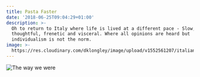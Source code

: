 ```yaml
---
title: Pasta Faster
date: '2018-06-25T09:04:29+01:00'
description: >-
  Oh to return to Italy where life is lived at a different pace - Slow,
  thoughtful, frenetic and visceral. Where all opinions are heard but
  individualism is not the norm.
image: >-
  https://res.cloudinary.com/dklongley/image/upload/v1552561207/italianvillage.jpg
---
```


![The way we were](https://lh3.googleusercontent.com/-4jSZ81l0MAs/TrK8u_f8qiI/AAAAAAAAALg/TibgibMvHcgK_W5sCUSJHqPrRbdycNasQCHMYBhgL/s960/Picture%2B005_758x600.jpg)
